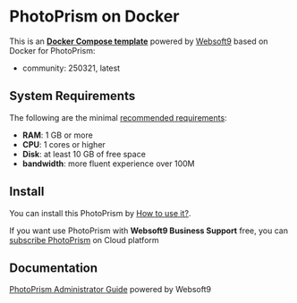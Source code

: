 # PhotoPrism on Docker  

This is an **[Docker Compose template](https://github.com/Websoft9/docker-library)** powered by [Websoft9](https://www.websoft9.com) based on Docker for PhotoPrism:


 - community:  250321, latest


## System Requirements

The following are the minimal [recommended requirements](https://docs.photoprism.app/getting-started/#system-requirements):

* **RAM**: 1 GB or more
* **CPU**: 1 cores or higher
* **Disk**: at least 10 GB of free space
* **bandwidth**: more fluent experience over 100M  

## Install

You can install this PhotoPrism by [How to use it?](https://github.com/Websoft9/docker-library#how-to-use-it).   

If you want use PhotoPrism with **Websoft9 Business Support** free, you can [subscribe PhotoPrism](https://www.websoft9.com/apps) on Cloud platform

## Documentation

[PhotoPrism Administrator Guide](https://support.websoft9.com/docs/photoprism) powered by Websoft9